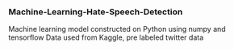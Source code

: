 ### Machine-Learning-Hate-Speech-Detection
Machine learning model constructed on Python using numpy and tensorflow
Data used from Kaggle, pre labeled twitter data
